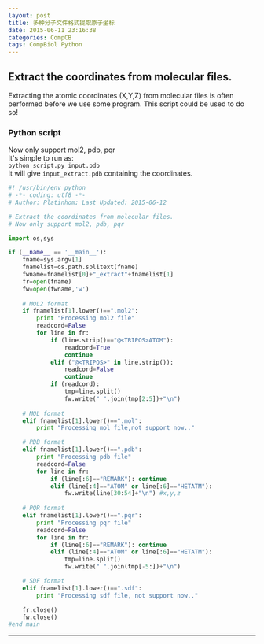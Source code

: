 ```yaml
---
layout: post
title: 多种分子文件格式提取原子坐标
date: 2015-06-11 23:16:38
categories: CompCB
tags: CompBiol Python
---
```


## Extract the coordinates from molecular files.

Extracting the atomic coordinates (X,Y,Z) from molecular files is often performed before we use some program. This script could be used to do so! 

### Python script
Now only support mol2, pdb, pqr   
It's simple to run as:  
`python script.py input.pdb`  
It will give `input_extract.pdb` containing the coordinates.   

~~~python
#! /usr/bin/env python
# -*- coding: utf8 -*-
# Author: Platinhom; Last Updated: 2015-06-12

# Extract the coordinates from molecular files.
# Now only support mol2, pdb, pqr

import os,sys

if (__name__ == '__main__'):
    fname=sys.argv[1]
    fnamelist=os.path.splitext(fname)
    fwname=fnamelist[0]+"_extract"+fnamelist[1]
    fr=open(fname)
    fw=open(fwname,'w')
	
	# MOL2 format
    if fnamelist[1].lower()==".mol2":
        print "Processing mol2 file"
        readcord=False
        for line in fr:
            if (line.strip()=="@<TRIPOS>ATOM"):
                readcord=True
                continue
            elif ("@<TRIPOS>" in line.strip()):
                readcord=False
                continue
            if (readcord):
                tmp=line.split()
                fw.write(" ".join(tmp[2:5])+"\n") 
	
	# MOL format
    elif fnamelist[1].lower()==".mol":
        print "Processing mol file,not support now.."

	# PDB format
    elif fnamelist[1].lower()==".pdb":
        print "Processing pdb file"
        readcord=False
        for line in fr:
            if (line[:6]=="REMARK"): continue
            elif (line[:4]=="ATOM" or line[:6]=="HETATM"):
				fw.write(line[30:54]+"\n") #x,y,z
				
	# PQR format
    elif fnamelist[1].lower()==".pqr":
        print "Processing pqr file"
        readcord=False
        for line in fr:
            if (line[:6]=="REMARK"): continue
            elif (line[:4]=="ATOM" or line[:6]=="HETATM"):
                tmp=line.split()
                fw.write(" ".join(tmp[-5:])+"\n")

	# SDF format
    elif fnamelist[1].lower()==".sdf":
        print "Processing sdf file, not support now.."

    fr.close()
    fw.close()
#end main
~~~


---
